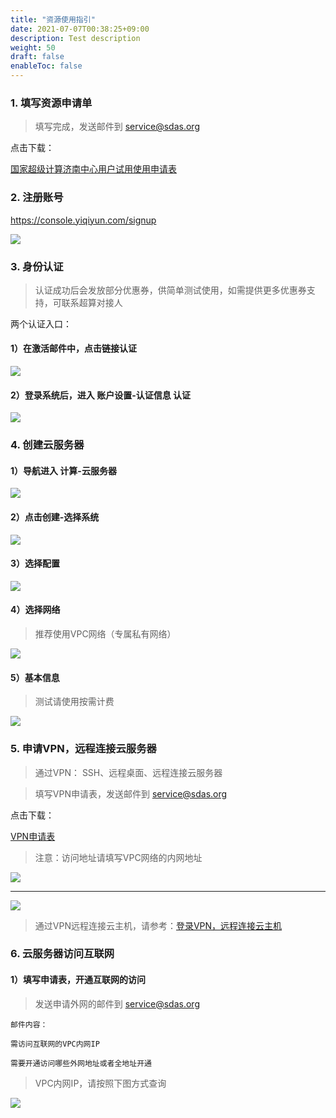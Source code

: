 ```yaml
---
title: "资源使用指引"
date: 2021-07-07T00:38:25+09:00
description: Test description
weight: 50
draft: false
enableToc: false
---
```


### 1. 填写资源申请单

> 填写完成，发送邮件到 service@sdas.org

点击下载：

[国家超级计算济南中心用户试用使用申请表](https://jn1.is.yiqiyun.com/yiqiyun/web_file/%E5%9B%BD%E5%AE%B6%E8%B6%85%E7%BA%A7%E8%AE%A1%E7%AE%97%E6%B5%8E%E5%8D%97%E4%B8%AD%E5%BF%83%E7%94%A8%E6%88%B7%E8%AF%95%E7%94%A8%E4%BD%BF%E7%94%A8%E7%94%B3%E8%AF%B7%E8%A1%A8.doc)

### 2. 注册账号

https://console.yiqiyun.com/signup

![](../_images/register.png)

### 3. 身份认证

> 认证成功后会发放部分优惠券，供简单测试使用，如需提供更多优惠券支持，可联系超算对接人

两个认证入口：

#### 1）在激活邮件中，点击链接认证

![](../_images/id.png)

#### 2）登录系统后，进入 账户设置-认证信息 认证

![](../_images/id2.png)

### 4. 创建云服务器

#### 1）导航进入 计算-云服务器

![](../_images/instance.png)

#### 2）点击创建-选择系统

![](../_images/os.png)

#### 3）选择配置

![](../_images/config.png)

#### 4）选择网络

> 推荐使用VPC网络（专属私有网络）

![](../_images/vpcnet.png)

#### 5）基本信息

> 测试请使用按需计费

![](../_images/normal.png)

### 5. 申请VPN，远程连接云服务器

> 通过VPN： SSH、远程桌面、远程连接云服务器

> 填写VPN申请表，发送邮件到 service@sdas.org

点击下载：

[VPN申请表](https://jn1.is.yiqiyun.com/yiqiyun/web_file/%E5%B1%B1%E6%B2%B3%E5%85%AC%E6%9C%89%E4%BA%91VPN%E8%B5%84%E6%BA%90%E7%94%B3%E8%AF%B7%E8%A1%A8.docx)

> 注意：访问地址请填写VPC网络的内网地址

![](../_images/vpn_ip.png)

---

![](../_images/vpn_ip1.png)

> 通过VPN远程连接云主机，请参考：[登录VPN，远程连接云主机](https://docsv3.yiqiyun.com/compute/vm/faq/vpn_vpc/)

### 6. 云服务器访问互联网

#### 1）填写申请表，开通互联网的访问

> 发送申请外网的邮件到 service@sdas.org

    邮件内容：

    需访问互联网的VPC内网IP

    需要开通访问哪些外网地址或者全地址开通

> VPC内网IP，请按照下图方式查询

![](../_images/vpn_ip1.png)

